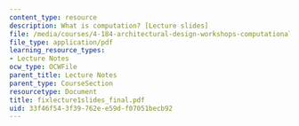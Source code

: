 ```yaml
---
content_type: resource
description: What is computation? [Lecture slides]
file: /media/courses/4-184-architectural-design-workshops-computational-design-for-housing-spring-2002/33f46f543f39762ee59df07051becb92_fixlecture1slides_final.pdf
file_type: application/pdf
learning_resource_types:
- Lecture Notes
ocw_type: OCWFile
parent_title: Lecture Notes
parent_type: CourseSection
resourcetype: Document
title: fixlecture1slides_final.pdf
uid: 33f46f54-3f39-762e-e59d-f07051becb92
---
```

